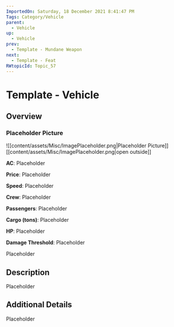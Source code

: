 ```yaml
---
ImportedOn: Saturday, 18 December 2021 8:41:47 PM
Tags: Category/Vehicle
parent:
  - Vehicle
up:
  - Vehicle
prev:
  - Template - Mundane Weapon
next:
  - Template - Feat
RWtopicId: Topic_57
---
```

# Template - Vehicle
## Overview
### Placeholder Picture
![[content/assets/Misc/ImagePlaceholder.png|Placeholder Picture]]
[[content/assets/Misc/ImagePlaceholder.png|open outside]]

**AC**: Placeholder

**Price**: Placeholder

**Speed**: Placeholder

**Crew**: Placeholder

**Passengers**: Placeholder

**Cargo (tons)**: Placeholder

**HP**: Placeholder

**Damage Threshold**: Placeholder

Placeholder

## Description
Placeholder

## Additional Details
Placeholder

